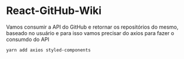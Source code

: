 # React-GitHub-Wiki

Vamos consumir a API do GitHub e retornar os repositórios do mesmo, baseado no usuário e para isso vamos precisar do axios para fazer o consumdo do API

```
yarn add axios styled-components
```

